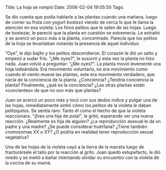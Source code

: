 Title: La hoja se rompió
Date: 2006-02-04 19:05:50
Tags: 

<p>Se dio cuenta que podía hablarle a las plantas cuando una mañana, luego de comer su fruta con yogurt bostezó viendo de cerca lo que le llama la atención en esa violeta: Los finos pelitos que le salen de las hojas. Luego de bostezar, le pareció que la planta en cuestión se estremecía. Le extrañó y se acercó un poco más a la planta, concentrado. Parecía que los pelitos de la hoja se levantaban notando la presencia de aquel individuo.</p>

<p>&#8220;Oye&#8221;, le dijo bajito y los pelitos descendieron. El corazón le dió un salto y empezó a sudar frío. &#8220;¿Me oyes?&#8221;, le susurró y esta vez la planta no hizo nada. Juan volvió a preguntar: &#8220;¿Me oyes?&#8221;. La planta movió levemente una hoja ladeándola: Era movimiento voluntario, no era movimiento como cuando el viento mueve las plantas, este era movimiento verdadero, que nacía de la conciencia de la planta. ¿Conciencia? ¿Tendría conciencia la planta? Finalmente, ¿qué es la conciencia? ¿Las otras plantas están «concientes» de que no son más que plantas?</p>

<p>Juan se acercó un poco más y tocó con sus dedos índice y pulgar una de las hojas, inmediatamente sintió cómo los pelitos de la violeta le daban pellizquitos. Se sentía raro: Tanto él como el hecho de que la violeta reaccionara. &#8220;¡Eres una hija de puta!&#8221;, le gritó, esperando ver una nueva reacción. ¿Realmente es hija de alguien? ¿La reproducción asexual le da un padre y una madre? ¿Se puede considerar huérfana? ¿Tiene también cromosomas XX o XY? ¿O podría en realidad tener reproducción sexual vegetativa?</p>

<p>Una de las hojas de la violeta cayó a la tierra de la maceta luego de fracturársele el tallo por la reacción al grito. Juan quedó estupefacto, le dió miedo y se metió a bañar intentando olvidar su encuentro con la violeta de la cocina de su mamá.</p>
